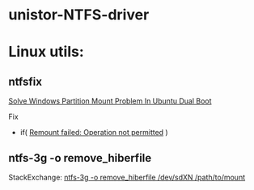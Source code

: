 # unistor-NTFS-driver

# Linux utils:
## ntfsfix
[Solve Windows Partition Mount Problem In Ubuntu Dual Boot](https://itsfoss.com/solve-ntfs-mount-problem-ubuntu-windows-8-dual-boot/)

Fix
- if( [Remount failed: Operation not permitted](https://gist.github.com/geraldvillorente/0355d660fa58f6351a45) )
## ntfs-3g -o remove_hiberfile
StackExchange: [ntfs-3g -o remove_hiberfile /dev/sdXN /path/to/mount](https://unix.stackexchange.com/questions/107978/cant-access-windows-drive-windows-is-hibernated-refused-to-mount)
